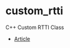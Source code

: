 # custom_rtti
C++ Custom RTTI Class

* [Article](http://www.codeproject.com/Tips/1068171/Cplusplus-Custom-RTTI)